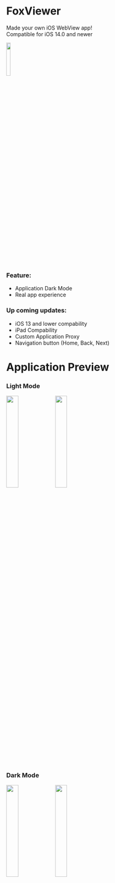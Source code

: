 # FoxViewer
Made your own iOS WebView app! \
Compatible for iOS 14.0 and newer


<img src="https://github.com/moccafloat/FoxViewer/assets/99082628/fbb573d0-2923-4249-a772-790d4f597bfb" width="15%" height="15%">

### Feature: 
- Application Dark Mode
- Real app experience
### Up coming updates:
- iOS 13 and lower compability
- iPad Compability
- Custom Application Proxy
- Navigation button (Home, Back, Next)

# Application Preview
### Light Mode
<img src="https://github.com/moccafloat/FoxViewer/assets/99082628/a64979f9-c75a-479b-9efd-63c6258f8e38" width="25%" height="25%">
<img src="https://github.com/moccafloat/FoxViewer/assets/99082628/5d6e59e4-ea47-4e1c-97f1-a849d5a1ea69" width="25%" height="25%">

### Dark Mode
<img src="https://github.com/moccafloat/FoxViewer/assets/99082628/0dc36b21-a879-4e82-98c5-45beb898c73c" width="25%" height="25%">
<img src="https://github.com/moccafloat/FoxViewer/assets/99082628/9793aa3b-aec9-4640-8d8d-ad195395380b" width="25%" height="25%">


